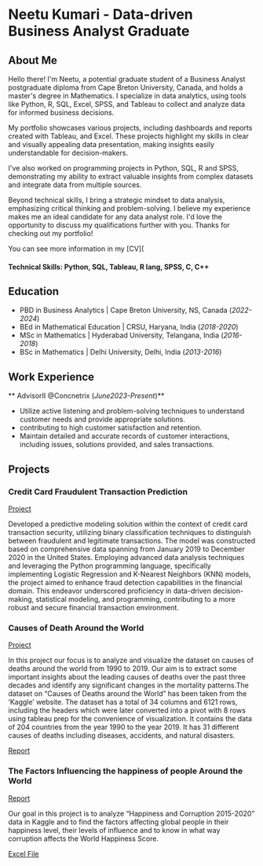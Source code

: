 # Neetu Kumari - Data-driven Business Analyst Graduate

## About Me
Hello there! I'm Neetu, a potential graduate student of a Business Analyst postgraduate diploma from Cape Breton University, Canada, and holds a master's degree in Mathematics. I specialize in data analytics, using tools like Python, R, SQL, Excel, SPSS, and Tableau to collect and analyze data for informed business decisions.

My portfolio showcases various projects, including dashboards and reports created with Tableau, and Excel. These projects highlight my skills in clear and visually appealing data presentation, making insights easily understandable for decision-makers.

I've also worked on programming projects in Python, SQL, R and SPSS, demonstrating my ability to extract valuable insights from complex datasets and integrate data from multiple sources.

Beyond technical skills, I bring a strategic mindset to data analysis, emphasizing critical thinking and problem-solving. I believe my experience makes me an ideal candidate for any data analyst role. I'd love the opportunity to discuss my qualifications further with you. Thanks for checking out my portfolio!

You can see more information in my [CV](
#### Technical Skills: Python, SQL, Tableau, R lang, SPSS, C, C++


## Education
- PBD in Business Analytics | Cape Breton University, NS, Canada (_2022-2024_)
- BEd in Mathematical Education | CRSU, Haryana, India (_2018-2020_)
- MSc in Mathematics | Hyderabad University, Telangana, India (_2016-2018_)
- BSc in Mathematics | Delhi University, Delhi, India (_2013-2016_)

## Work Experience
** AdvisorII @Concnetrix (_June2023-Present_)**
- Utilize active listening and problem-solving techniques to understand customer needs and provide appropriate solutions.
- contributing to high customer satisfaction and retention.
- Maintain detailed and accurate records of customer interactions, including issues, solutions provided, and sales transactions.

## Projects
### Credit Card Fraudulent Transaction Prediction
[Project](https://github.com/neetu4595/Portfolio_Projects/blob/main/Credit_Card_Fraudulent_Transaction.ipynb)

Developed a predictive modeling solution within the context of credit card transaction security, utilizing binary classification techniques to distinguish between fraudulent and legitimate transactions. The model was constructed based on comprehensive data spanning from January 2019 to December 2020 in the United States. Employing advanced data analysis techniques and leveraging the Python programming language, specifically implementing Logistic Regression and K-Nearest Neighbors (KNN) models, the project aimed to enhance fraud detection capabilities in the financial domain. This endeavor underscored proficiency in data-driven decision-making, statistical modeling, and programming, contributing to a more robust and secure financial transaction environment.

### Causes of Death Around the World
[Project](https://github.com/neetu4595/Portfolio_Projects/blob/main/Causes_of_death_around_world.twbx)

In this project our focus is to analyze and visualize the dataset on causes of deaths around the world from 1990 to 2019. Our aim is to extract some important insights about the leading causes of deaths over the past three decades and identify any significant changes in the mortality patterns.The dataset on “Causes of Deaths around the World” has been taken from the ‘Kaggle’ website. The dataset has a total of 34 columns and 6121 rows, including the headers which were later converted into a pivot with 8 rows using tableau prep for the convenience of visualization. It contains the data of 204 countries from the year 1990 to the year 2019. It has 31 different causes of deaths including diseases, accidents, and natural disasters. 

[Report](https://github.com/neetu4595/Portfolio_Projects/blob/main/Report_causes_of_death_around_the_world.pdf)

### The Factors Influencing the happiness of people Around the World
[Report](https://github.com/neetu4595/Portfolio_Projects/blob/main/World%20Happiness%20Project.pdf)

Our goal in this project is to analyze “Happiness and Corruption 2015-2020” data in Kaggle and to find the factors affecting global people in their happiness level, their levels of influence and to know in what way corruption affects the World Happiness Score.

[Excel File](https://github.com/neetu4595/Portfolio_Projects/blob/main/BA%20Project.xlsx)
